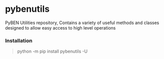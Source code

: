 # pybenutils
PyBEN Utilities repository, Contains a variety of useful methods and classes designed to allow easy access to high level operations 

### Installation
> python -m pip install pybenutils -U

